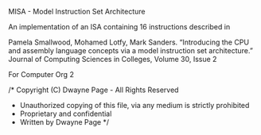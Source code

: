 MISA - Model Instruction Set Architecture 

An implementation of an ISA containing 16 instructions described in 

Pamela Smallwood, Mohamed Lotfy, Mark Sanders. “Introducing the CPU and assembly language concepts via a model instruction set architecture.” Journal of Computing Sciences in Colleges, Volume 30, Issue 2

For Computer Org 2

/* Copyright (C) Dwayne Page - All Rights Reserved
 * Unauthorized copying of this file, via any medium is strictly prohibited
 * Proprietary and confidential
 * Written by Dwayne Page
 */

